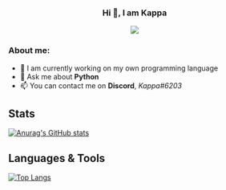 <h3 align="center">Hi 👋, I am Kappa</h3>

<p align="center">
  <img src="https://user-images.githubusercontent.com/72104527/114543929-3085d900-9c5a-11eb-96fd-e13fac371f81.png">
</p>

### About me:
- 🌱 I am currently working on my own programming language
- 💬 Ask me about **Python**
- 📫 You can contact me on **Discord**, *Kappa#6203*

## Stats
[![Anurag's GitHub stats](https://github-readme-stats.vercel.app/api?username=FraKappa&theme=tokyonight)](https://github.com/anuraghazra/github-readme-stats)

## Languages & Tools
[![Top Langs](https://github-readme-stats.vercel.app/api/top-langs/?username=FraKappa&theme=tokyonight)](https://github.com/anuraghazra/github-readme-stats)
